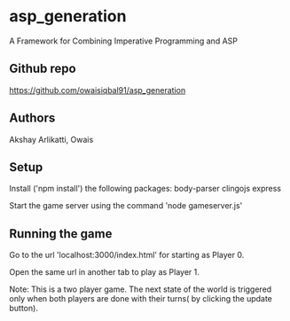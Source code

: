 # asp_generation
A Framework for Combining Imperative Programming and ASP

## Github repo
https://github.com/owaisiqbal91/asp_generation

## Authors
Akshay Arlikatti, Owais

## Setup
Install ('npm install') the following packages:
body-parser
clingojs
express

Start the game server using the command 'node gameserver.js'

## Running the game
Go to the url 'localhost:3000/index.html' for starting as Player 0.

Open the same url in another tab to play as Player 1.

Note: This is a two player game. The next state of the world is triggered only when both players are done with their turns( by clicking the update button).
